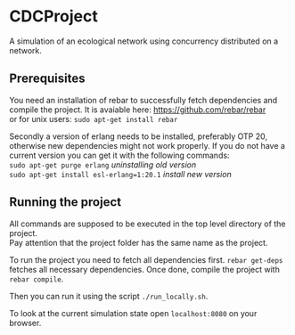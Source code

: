 # CDCProject
A simulation of an ecological network using concurrency distributed on a network.

## Prerequisites
You need an installation of rebar to successfully fetch dependencies and compile the project.
It is avaiable here: https://github.com/rebar/rebar  
or for unix users:
`sudo apt-get install rebar`

Secondly a version of erlang needs to be installed, preferably OTP 20, otherwise
new dependencies might not work properly. If you do not have a current version you can
get it with the following commands:   
`sudo apt-get purge erlang` *uninstalling old version*  
`sudo apt-get install esl-erlang=1:20.1` *install new version*  



## Running the project
All commands are supposed to be executed in the top level directory of the project.  
Pay attention that the project folder has the same name as the project.

To run the project you need to fetch all dependencies first.
`rebar get-deps` fetches all necessary dependencies.
Once done, compile the project with `rebar compile`.

Then you can run it using the script `./run_locally.sh`.

To look at the current simulation state open `localhost:8080` on your browser.
